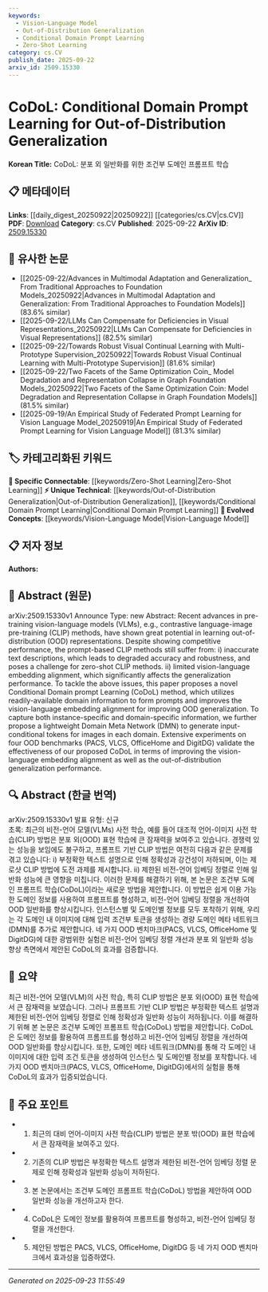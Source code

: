 ```yaml
---
keywords:
  - Vision-Language Model
  - Out-of-Distribution Generalization
  - Conditional Domain Prompt Learning
  - Zero-Shot Learning
category: cs.CV
publish_date: 2025-09-22
arxiv_id: 2509.15330
---
```



<!-- KEYWORD_LINKING_METADATA:
{
  "processed_timestamp": "2025-09-23T11:55:49.396447",
  "vocabulary_version": "1.0",
  "selected_keywords": [
    "Vision-Language Model",
    "Out-of-Distribution Generalization",
    "Conditional Domain Prompt Learning",
    "Zero-Shot Learning"
  ],
  "rejected_keywords": [],
  "similarity_scores": {
    "Vision-Language Model": 0.85,
    "Out-of-Distribution Generalization": 0.8,
    "Conditional Domain Prompt Learning": 0.78,
    "Zero-Shot Learning": 0.77
  },
  "extraction_method": "AI_prompt_based",
  "budget_applied": true,
  "candidates_json": {
    "candidates": [
      {
        "surface": "Vision-Language Models",
        "canonical": "Vision-Language Model",
        "aliases": [
          "VLM",
          "Vision-Language"
        ],
        "category": "evolved_concepts",
        "rationale": "Vision-Language Models are central to the paper's focus on improving OOD generalization and embedding alignment.",
        "novelty_score": 0.45,
        "connectivity_score": 0.88,
        "specificity_score": 0.8,
        "link_intent_score": 0.85
      },
      {
        "surface": "Out-of-Distribution Generalization",
        "canonical": "Out-of-Distribution Generalization",
        "aliases": [
          "OOD Generalization"
        ],
        "category": "unique_technical",
        "rationale": "The paper introduces a method specifically aimed at enhancing OOD generalization, making it a unique technical focus.",
        "novelty_score": 0.7,
        "connectivity_score": 0.65,
        "specificity_score": 0.78,
        "link_intent_score": 0.8
      },
      {
        "surface": "Conditional Domain Prompt Learning",
        "canonical": "Conditional Domain Prompt Learning",
        "aliases": [
          "CoDoL"
        ],
        "category": "unique_technical",
        "rationale": "CoDoL is the novel method proposed in the paper, directly addressing the challenges with prompt-based methods.",
        "novelty_score": 0.85,
        "connectivity_score": 0.6,
        "specificity_score": 0.82,
        "link_intent_score": 0.78
      },
      {
        "surface": "Zero-Shot Learning",
        "canonical": "Zero-Shot Learning",
        "aliases": [
          "Zero-Shot"
        ],
        "category": "specific_connectable",
        "rationale": "Zero-Shot Learning is a key challenge addressed by the proposed method, relevant for linking with related research.",
        "novelty_score": 0.5,
        "connectivity_score": 0.82,
        "specificity_score": 0.75,
        "link_intent_score": 0.77
      }
    ],
    "ban_list_suggestions": [
      "method",
      "performance",
      "experiment"
    ]
  },
  "decisions": [
    {
      "candidate_surface": "Vision-Language Models",
      "resolved_canonical": "Vision-Language Model",
      "decision": "linked",
      "scores": {
        "novelty": 0.45,
        "connectivity": 0.88,
        "specificity": 0.8,
        "link_intent": 0.85
      }
    },
    {
      "candidate_surface": "Out-of-Distribution Generalization",
      "resolved_canonical": "Out-of-Distribution Generalization",
      "decision": "linked",
      "scores": {
        "novelty": 0.7,
        "connectivity": 0.65,
        "specificity": 0.78,
        "link_intent": 0.8
      }
    },
    {
      "candidate_surface": "Conditional Domain Prompt Learning",
      "resolved_canonical": "Conditional Domain Prompt Learning",
      "decision": "linked",
      "scores": {
        "novelty": 0.85,
        "connectivity": 0.6,
        "specificity": 0.82,
        "link_intent": 0.78
      }
    },
    {
      "candidate_surface": "Zero-Shot Learning",
      "resolved_canonical": "Zero-Shot Learning",
      "decision": "linked",
      "scores": {
        "novelty": 0.5,
        "connectivity": 0.82,
        "specificity": 0.75,
        "link_intent": 0.77
      }
    }
  ]
}
-->

# CoDoL: Conditional Domain Prompt Learning for Out-of-Distribution Generalization

**Korean Title:** CoDoL: 분포 외 일반화를 위한 조건부 도메인 프롬프트 학습

## 📋 메타데이터

**Links**: [[daily_digest_20250922|20250922]] [[categories/cs.CV|cs.CV]]
**PDF**: [Download](https://arxiv.org/pdf/2509.15330.pdf)
**Category**: cs.CV
**Published**: 2025-09-22
**ArXiv ID**: [2509.15330](https://arxiv.org/abs/2509.15330)

## 🔗 유사한 논문
- [[2025-09-22/Advances in Multimodal Adaptation and Generalization_ From Traditional Approaches to Foundation Models_20250922|Advances in Multimodal Adaptation and Generalization: From Traditional Approaches to Foundation Models]] (83.6% similar)
- [[2025-09-22/LLMs Can Compensate for Deficiencies in Visual Representations_20250922|LLMs Can Compensate for Deficiencies in Visual Representations]] (82.5% similar)
- [[2025-09-22/Towards Robust Visual Continual Learning with Multi-Prototype Supervision_20250922|Towards Robust Visual Continual Learning with Multi-Prototype Supervision]] (81.6% similar)
- [[2025-09-22/Two Facets of the Same Optimization Coin_ Model Degradation and Representation Collapse in Graph Foundation Models_20250922|Two Facets of the Same Optimization Coin: Model Degradation and Representation Collapse in Graph Foundation Models]] (81.5% similar)
- [[2025-09-19/An Empirical Study of Federated Prompt Learning for Vision Language Model_20250919|An Empirical Study of Federated Prompt Learning for Vision Language Model]] (81.3% similar)

## 🏷️ 카테고리화된 키워드
**🔗 Specific Connectable**: [[keywords/Zero-Shot Learning|Zero-Shot Learning]]
**⚡ Unique Technical**: [[keywords/Out-of-Distribution Generalization|Out-of-Distribution Generalization]], [[keywords/Conditional Domain Prompt Learning|Conditional Domain Prompt Learning]]
**🚀 Evolved Concepts**: [[keywords/Vision-Language Model|Vision-Language Model]]

## 📋 저자 정보

**Authors:** 

## 📄 Abstract (원문)

arXiv:2509.15330v1 Announce Type: new 
Abstract: Recent advances in pre-training vision-language models (VLMs), e.g., contrastive language-image pre-training (CLIP) methods, have shown great potential in learning out-of-distribution (OOD) representations. Despite showing competitive performance, the prompt-based CLIP methods still suffer from: i) inaccurate text descriptions, which leads to degraded accuracy and robustness, and poses a challenge for zero-shot CLIP methods. ii) limited vision-language embedding alignment, which significantly affects the generalization performance. To tackle the above issues, this paper proposes a novel Conditional Domain prompt Learning (CoDoL) method, which utilizes readily-available domain information to form prompts and improves the vision-language embedding alignment for improving OOD generalization. To capture both instance-specific and domain-specific information, we further propose a lightweight Domain Meta Network (DMN) to generate input-conditional tokens for images in each domain. Extensive experiments on four OOD benchmarks (PACS, VLCS, OfficeHome and DigitDG) validate the effectiveness of our proposed CoDoL in terms of improving the vision-language embedding alignment as well as the out-of-distribution generalization performance.

## 🔍 Abstract (한글 번역)

arXiv:2509.15330v1 발표 유형: 신규  
초록: 최근의 비전-언어 모델(VLMs) 사전 학습, 예를 들어 대조적 언어-이미지 사전 학습(CLIP) 방법은 분포 외(OOD) 표현 학습에 큰 잠재력을 보여주고 있습니다. 경쟁력 있는 성능을 보임에도 불구하고, 프롬프트 기반 CLIP 방법은 여전히 다음과 같은 문제를 겪고 있습니다: i) 부정확한 텍스트 설명으로 인해 정확성과 강건성이 저하되며, 이는 제로샷 CLIP 방법에 도전 과제를 제시합니다. ii) 제한된 비전-언어 임베딩 정렬로 인해 일반화 성능에 큰 영향을 미칩니다. 이러한 문제를 해결하기 위해, 본 논문은 조건부 도메인 프롬프트 학습(CoDoL)이라는 새로운 방법을 제안합니다. 이 방법은 쉽게 이용 가능한 도메인 정보를 사용하여 프롬프트를 형성하고, 비전-언어 임베딩 정렬을 개선하여 OOD 일반화를 향상시킵니다. 인스턴스별 및 도메인별 정보를 모두 포착하기 위해, 우리는 각 도메인 내 이미지에 대해 입력 조건부 토큰을 생성하는 경량 도메인 메타 네트워크(DMN)를 추가로 제안합니다. 네 가지 OOD 벤치마크(PACS, VLCS, OfficeHome 및 DigitDG)에 대한 광범위한 실험은 비전-언어 임베딩 정렬 개선과 분포 외 일반화 성능 향상 측면에서 제안된 CoDoL의 효과를 검증합니다.

## 📝 요약

최근 비전-언어 모델(VLM)의 사전 학습, 특히 CLIP 방법은 분포 외(OOD) 표현 학습에서 큰 잠재력을 보였습니다. 그러나 프롬프트 기반 CLIP 방법은 부정확한 텍스트 설명과 제한된 비전-언어 임베딩 정렬로 인해 정확성과 일반화 성능이 저하됩니다. 이를 해결하기 위해 본 논문은 조건부 도메인 프롬프트 학습(CoDoL) 방법을 제안합니다. CoDoL은 도메인 정보를 활용하여 프롬프트를 형성하고 비전-언어 임베딩 정렬을 개선하여 OOD 일반화를 향상시킵니다. 또한, 도메인 메타 네트워크(DMN)를 통해 각 도메인 내 이미지에 대한 입력 조건 토큰을 생성하여 인스턴스 및 도메인별 정보를 포착합니다. 네 가지 OOD 벤치마크(PACS, VLCS, OfficeHome, DigitDG)에서의 실험을 통해 CoDoL의 효과가 입증되었습니다.

## 🎯 주요 포인트

- 1. 최근의 대비 언어-이미지 사전 학습(CLIP) 방법은 분포 밖(OOD) 표현 학습에서 큰 잠재력을 보여주고 있다.
- 2. 기존의 CLIP 방법은 부정확한 텍스트 설명과 제한된 비전-언어 임베딩 정렬 문제로 인해 정확성과 일반화 성능이 저하된다.
- 3. 본 논문에서는 조건부 도메인 프롬프트 학습(CoDoL) 방법을 제안하여 OOD 일반화 성능을 개선하고자 한다.
- 4. CoDoL은 도메인 정보를 활용하여 프롬프트를 형성하고, 비전-언어 임베딩 정렬을 개선한다.
- 5. 제안된 방법은 PACS, VLCS, OfficeHome, DigitDG 등 네 가지 OOD 벤치마크에서 효과성을 입증하였다.


---

*Generated on 2025-09-23 11:55:49*